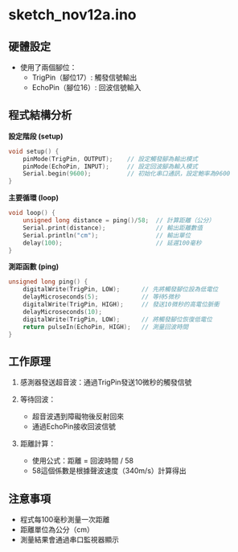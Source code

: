
# sketch_nov12a.ino

## 硬體設定
- 使用了兩個腳位：
  - TrigPin（腳位17）: 觸發信號輸出
  - EchoPin（腳位16）: 回波信號輸入

## 程式結構分析

**設定階段 (setup)**
```cpp
void setup() {
    pinMode(TrigPin, OUTPUT);    // 設定觸發腳為輸出模式
    pinMode(EchoPin, INPUT);     // 設定回波腳為輸入模式
    Serial.begin(9600);          // 初始化串口通訊，設定鮑率為9600
}
```

**主要循環 (loop)**
```cpp
void loop() {
    unsigned long distance = ping()/58;  // 計算距離（公分）
    Serial.print(distance);              // 輸出距離數值
    Serial.println("cm");                // 輸出單位
    delay(100);                          // 延遲100毫秒
}
```

**測距函數 (ping)**
```cpp
unsigned long ping() {
    digitalWrite(TrigPin, LOW);      // 先將觸發腳位設為低電位
    delayMicroseconds(5);            // 等待5微秒
    digitalWrite(TrigPin, HIGH);     // 發送10微秒的高電位脈衝
    delayMicroseconds(10);
    digitalWrite(TrigPin, LOW);      // 將觸發腳位恢復低電位
    return pulseIn(EchoPin, HIGH);   // 測量回波時間
}
```

## 工作原理

1. 感測器發送超音波：通過TrigPin發送10微秒的觸發信號

2. 等待回波：
   - 超音波遇到障礙物後反射回來
   - 通過EchoPin接收回波信號

3. 距離計算：
   - 使用公式：距離 = 回波時間 / 58
   - 58這個係數是根據聲波速度（340m/s）計算得出

## 注意事項

- 程式每100毫秒測量一次距離
- 距離單位為公分（cm）
- 測量結果會通過串口監視器顯示
